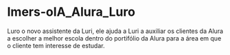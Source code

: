 # Imers-oIA_Alura_Luro
Luro o novo assistente da Luri, ele ajuda a Luri a auxiliar os clientes da Alura a escolher a melhor escola dentro do portifólio da Alura para a área em que o cliente tem interesse de estudar.
